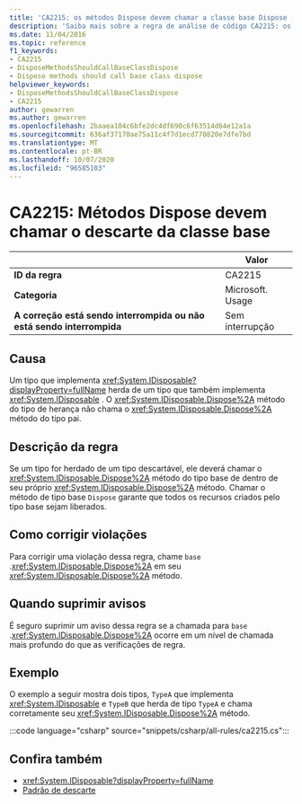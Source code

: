 ```yaml
---
title: 'CA2215: os métodos Dispose devem chamar a classe base Dispose (análise de código)'
description: 'Saiba mais sobre a regra de análise de código CA2215: os métodos Dispose devem chamar a classe base Dispose'
ms.date: 11/04/2016
ms.topic: reference
f1_keywords:
- CA2215
- DisposeMethodsShouldCallBaseClassDispose
- Dispose methods should call base class dispose
helpviewer_keywords:
- DisposeMethodsShouldCallBaseClassDispose
- CA2215
author: gewarren
ms.author: gewarren
ms.openlocfilehash: 2baaea104c6bfe2dc4df690c6f63514d64e12a1a
ms.sourcegitcommit: 636af37170ae75a11c4f7d1ecd770820e7dfe7bd
ms.translationtype: MT
ms.contentlocale: pt-BR
ms.lasthandoff: 10/07/2020
ms.locfileid: "96585103"
---
```

# <a name="ca2215-dispose-methods-should-call-base-class-dispose"></a>CA2215: Métodos Dispose devem chamar o descarte da classe base

| | Valor |
|-|-|
| **ID da regra** |CA2215|
| **Categoria** |Microsoft. Usage|
| **A correção está sendo interrompida ou não está sendo interrompida** |Sem interrupção|

## <a name="cause"></a>Causa

Um tipo que implementa <xref:System.IDisposable?displayProperty=fullName> herda de um tipo que também implementa <xref:System.IDisposable> . O <xref:System.IDisposable.Dispose%2A> método do tipo de herança não chama o <xref:System.IDisposable.Dispose%2A> método do tipo pai.

## <a name="rule-description"></a>Descrição da regra

Se um tipo for herdado de um tipo descartável, ele deverá chamar o <xref:System.IDisposable.Dispose%2A> método do tipo base de dentro de seu próprio <xref:System.IDisposable.Dispose%2A> método. Chamar o método de tipo base `Dispose` garante que todos os recursos criados pelo tipo base sejam liberados.

## <a name="how-to-fix-violations"></a>Como corrigir violações

Para corrigir uma violação dessa regra, chame `base` .<xref:System.IDisposable.Dispose%2A> em seu <xref:System.IDisposable.Dispose%2A> método.

## <a name="when-to-suppress-warnings"></a>Quando suprimir avisos

É seguro suprimir um aviso dessa regra se a chamada para `base` .<xref:System.IDisposable.Dispose%2A> ocorre em um nível de chamada mais profundo do que as verificações de regra.

## <a name="example"></a>Exemplo

O exemplo a seguir mostra dois tipos, `TypeA` que implementa <xref:System.IDisposable> e `TypeB` que herda de tipo `TypeA` e chama corretamente seu <xref:System.IDisposable.Dispose%2A> método.

:::code language="csharp" source="snippets/csharp/all-rules/ca2215.cs":::

## <a name="see-also"></a>Confira também

- <xref:System.IDisposable?displayProperty=fullName>
- [Padrão de descarte](../../../standard/garbage-collection/implementing-dispose.md)
